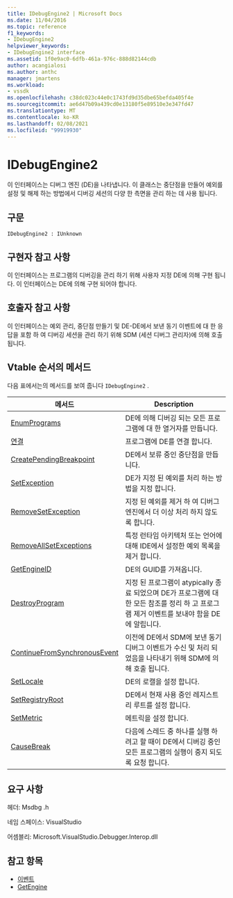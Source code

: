 ```yaml
---
title: IDebugEngine2 | Microsoft Docs
ms.date: 11/04/2016
ms.topic: reference
f1_keywords:
- IDebugEngine2
helpviewer_keywords:
- IDebugEngine2 interface
ms.assetid: 1f0e9ac0-6dfb-461a-976c-888d82144cdb
author: acangialosi
ms.author: anthc
manager: jmartens
ms.workload:
- vssdk
ms.openlocfilehash: c38dc023c44e0c1743fd9d35dbe65befda405f4e
ms.sourcegitcommit: ae6d47b09a439cd0e13180f5e89510e3e347fd47
ms.translationtype: MT
ms.contentlocale: ko-KR
ms.lasthandoff: 02/08/2021
ms.locfileid: "99919930"
---
```

# <a name="idebugengine2"></a>IDebugEngine2
이 인터페이스는 디버그 엔진 (DE)을 나타냅니다. 이 클래스는 중단점을 만들어 예외를 설정 및 해제 하는 방법에서 디버깅 세션의 다양 한 측면을 관리 하는 데 사용 됩니다.

## <a name="syntax"></a>구문

```
IDebugEngine2 : IUnknown
```

## <a name="notes-for-implementers"></a>구현자 참고 사항
 이 인터페이스는 프로그램의 디버깅을 관리 하기 위해 사용자 지정 DE에 의해 구현 됩니다. 이 인터페이스는 DE에 의해 구현 되어야 합니다.

## <a name="notes-for-callers"></a>호출자 참고 사항
 이 인터페이스는 예외 관리, 중단점 만들기 및 DE-DE에서 보낸 동기 이벤트에 대 한 응답을 포함 하 여 디버깅 세션을 관리 하기 위해 SDM (세션 디버그 관리자)에 의해 호출 됩니다.

## <a name="methods-in-vtable-order"></a>Vtable 순서의 메서드
 다음 표에서는의 메서드를 보여 줍니다 `IDebugEngine2` .

|메서드|Description|
|------------|-----------------|
|[EnumPrograms](../../../extensibility/debugger/reference/idebugengine2-enumprograms.md)|DE에 의해 디버깅 되는 모든 프로그램에 대 한 열거자를 만듭니다.|
|[연결](../../../extensibility/debugger/reference/idebugengine2-attach.md)|프로그램에 DE를 연결 합니다.|
|[CreatePendingBreakpoint](../../../extensibility/debugger/reference/idebugengine2-creatependingbreakpoint.md)|DE에서 보류 중인 중단점을 만듭니다.|
|[SetException](../../../extensibility/debugger/reference/idebugengine2-setexception.md)|DE가 지정 된 예외를 처리 하는 방법을 지정 합니다.|
|[RemoveSetException](../../../extensibility/debugger/reference/idebugengine2-removesetexception.md)|지정 된 예외를 제거 하 여 디버그 엔진에서 더 이상 처리 하지 않도록 합니다.|
|[RemoveAllSetExceptions](../../../extensibility/debugger/reference/idebugengine2-removeallsetexceptions.md)|특정 런타임 아키텍처 또는 언어에 대해 IDE에서 설정한 예외 목록을 제거 합니다.|
|[GetEngineID](../../../extensibility/debugger/reference/idebugengine2-getengineid.md)|DE의 GUID를 가져옵니다.|
|[DestroyProgram](../../../extensibility/debugger/reference/idebugengine2-destroyprogram.md)|지정 된 프로그램이 atypically 종료 되었으며 DE가 프로그램에 대 한 모든 참조를 정리 하 고 프로그램 제거 이벤트를 보내야 함을 DE에 알립니다.|
|[ContinueFromSynchronousEvent](../../../extensibility/debugger/reference/idebugengine2-continuefromsynchronousevent.md)|이전에 DE에서 SDM에 보낸 동기 디버그 이벤트가 수신 및 처리 되었음을 나타내기 위해 SDM에 의해 호출 됩니다.|
|[SetLocale](../../../extensibility/debugger/reference/idebugengine2-setlocale.md)|DE의 로캘을 설정 합니다.|
|[SetRegistryRoot](../../../extensibility/debugger/reference/idebugengine2-setregistryroot.md)|DE에서 현재 사용 중인 레지스트리 루트를 설정 합니다.|
|[SetMetric](../../../extensibility/debugger/reference/idebugengine2-setmetric.md)|메트릭을 설정 합니다.|
|[CauseBreak](../../../extensibility/debugger/reference/idebugengine2-causebreak.md)|다음에 스레드 중 하나를 실행 하려고 할 때이 DE에서 디버깅 중인 모든 프로그램의 실행이 중지 되도록 요청 합니다.|

## <a name="requirements"></a>요구 사항
 헤더: Msdbg .h

 네임 스페이스: VisualStudio

 어셈블리: Microsoft.VisualStudio.Debugger.Interop.dll

## <a name="see-also"></a>참고 항목
- [이벤트](../../../extensibility/debugger/reference/idebugeventcallback2-event.md)
- [GetEngine](../../../extensibility/debugger/reference/idebugenginecreateevent2-getengine.md)

